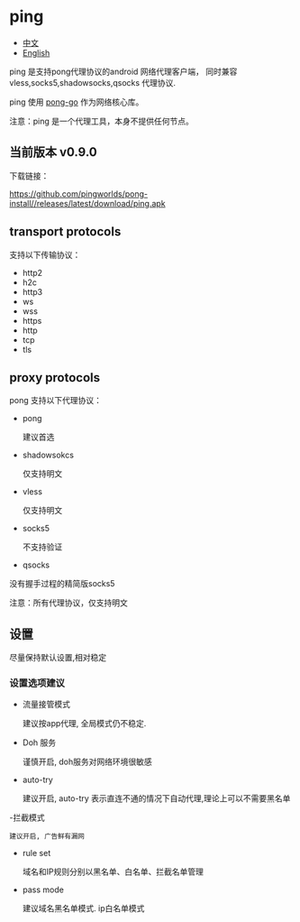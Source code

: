 # ping


- [中文](README.md)
- [English](readme_en.md)



ping 是支持pong代理协议的android  网络代理客户端，
同时兼容vless,socks5,shadowsocks,qsocks 代理协议.

ping 使用 [pong-go](https://github.com/pingworlds/pong) 作为网络核心库。


注意：ping 是一个代理工具，本身不提供任何节点。


## 当前版本 v0.9.0


下载链接：


 <https://github.com/pingworlds/pong-install//releases/latest/download/ping.apk>


 
## transport protocols

支持以下传输协议：

- http2
- h2c
- http3
- ws
- wss
- https
- http
- tcp
- tls


## proxy protocols

pong 支持以下代理协议：
- pong
  
  建议首选

- shadowsokcs 

    仅支持明文

- vless

    仅支持明文

- socks5
    
    不支持验证

- qsocks 

没有握手过程的精简版socks5 


注意：所有代理协议，仅支持明文



## 设置

 
尽量保持默认设置,相对稳定 
 
  
### 设置选项建议 
 
- 流量接管模式 
  
    建议按app代理, 全局模式仍不稳定.

- Doh 服务 

    谨慎开启, doh服务对网络环境很敏感

          
- auto-try 
 
    建议开启, auto-try 表示直连不通的情况下自动代理,理论上可以不需要黑名单 

-拦截模式 

    建议开启, 广告鲜有漏网

          
- rule set 
 
    域名和IP规则分别以黑名单、白名单、拦截名单管理
 
- pass mode 
 
    建议域名黑名单模式. ip白名单模式
 
 
